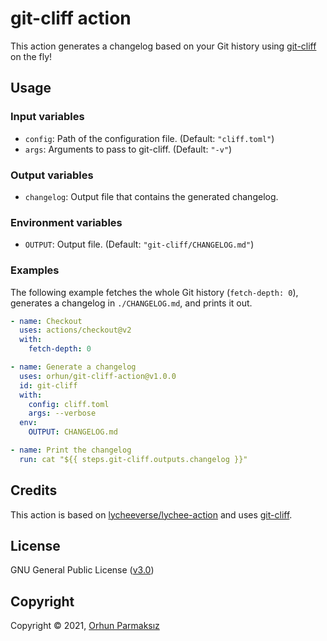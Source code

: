 # git-cliff action

This action generates a changelog based on your Git history using [git-cliff](https://github.com/orhun/git-cliff) on the fly!

## Usage

### Input variables

- `config`: Path of the configuration file. (Default: `"cliff.toml"`)
- `args`: Arguments to pass to git-cliff. (Default: `"-v"`)

### Output variables

- `changelog`: Output file that contains the generated changelog.

### Environment variables

- `OUTPUT`: Output file. (Default: `"git-cliff/CHANGELOG.md"`)

### Examples

The following example fetches the whole Git history (`fetch-depth: 0`), generates a changelog in `./CHANGELOG.md`, and prints it out.

```yml
- name: Checkout
  uses: actions/checkout@v2
  with:
    fetch-depth: 0

- name: Generate a changelog
  uses: orhun/git-cliff-action@v1.0.0
  id: git-cliff
  with:
    config: cliff.toml
    args: --verbose
  env:
    OUTPUT: CHANGELOG.md

- name: Print the changelog
  run: cat "${{ steps.git-cliff.outputs.changelog }}"
```

## Credits

This action is based on [lycheeverse/lychee-action](https://github.com/lycheeverse/lychee-action) and uses [git-cliff](https://github.com/orhun/git-cliff).

## License

GNU General Public License ([v3.0](https://www.gnu.org/licenses/gpl.txt))

## Copyright

Copyright © 2021, [Orhun Parmaksız](mailto:orhunparmaksiz@gmail.com)
